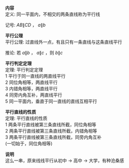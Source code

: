 **内容**  
定义: 同一平面内，不相交的两条直线称为平行线  
  
记号: $AB$∥$CD$ ， $a$∥$b$  
  
**平行公理**  
平行公理: 过直线外一点，有且只有一条直线与这条直线平行  
  
推论: 若 $a$∥$b$ ， $a$∥$c$ ，则 $b$∥$c$  
  
**平行判定定理**  
定理: 平行判定定理  
1 平行于同一直线的两直线平行  
2 同位角相等，两直线平行  
3 内错角相等，两直线平行  
4 同旁内角互补，两直线平行  
5 同一平面内，垂直于同一直线的直线互相平行  
  
**平行直线的性质**  
定理: 平行直线的性质  
1 两条平行直线被第三条直线所截，同位角相等  
2 两条平行直线被第三条直线所截，内错角相等  
3 两条平行直线被第三条直线所截，同旁内角互补  
(一切始于，同位角相等)  
  
**说明**  
这么一串，原来线线平行从初中 $\to$ 高中 $\to$ 大学，有种沧桑感  

